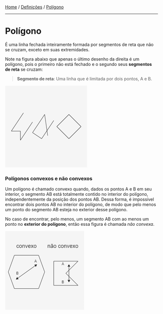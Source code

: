 [Home](../README.md) / [Definições](../README.md#definições) / [Polígono](./polygon.md)

___

# Polígono

É uma linha fechada inteiramente formada por segmentos de reta que não se cruzam, exceto em suas extremidades.

Note na figura abaixo que apenas o último desenho da direita é um polígono, pois o primeiro não está fechado e o segundo seus **segmentos de reta** se cruzam:

> **Segmento de reta**: Uma linha que é limitada por dois pontos, A e B.

![](./assets/polygon.png)

### Polígonos convexos e não convexos

Um polígono é chamado convexo quando, dados os pontos A e B em seu interior, o segmento AB está totalmente contido no interior do polígono, independentemente da posição dos pontos AB. Dessa forma, é impossível encontrar dois pontos AB no interior do polígono, de modo que pelo menos um ponto do segmento AB esteja no exterior desse polígono.

No caso de encontrar, pelo menos, um segmento AB com ao menos um ponto no **exterior do polígono**, então essa figura é chamada *não convexa*.

![](./assets/convex__not-convex.png)
